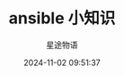 ---
title: ansible 小知识
date: 2024-11-02 09:51:37
permalink: /pages/ansible5/
categories:
  - 运维
  - Ansible
tags:
  - Ansible
author: 星途物语
---